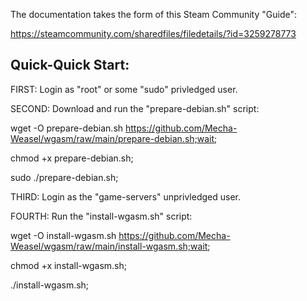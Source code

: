 
The documentation takes the form of this Steam Community "Guide":

https://steamcommunity.com/sharedfiles/filedetails/?id=3259278773

Quick-Quick Start:
-----------------

FIRST: Login as "root" or some "sudo" privledged user.

SECOND: Download and run the "prepare-debian.sh" script:

wget -O prepare-debian.sh https://github.com/Mecha-Weasel/wgasm/raw/main/prepare-debian.sh;wait;
  
chmod +x prepare-debian.sh;
  
sudo ./prepare-debian.sh;



THIRD: Login as the "game-servers" unprivledged user.

FOURTH: Run the "install-wgasm.sh" script:

wget -O install-wgasm.sh https://github.com/Mecha-Weasel/wgasm/raw/main/install-wgasm.sh;wait;
  
chmod +x install-wgasm.sh;
  
./install-wgasm.sh;
